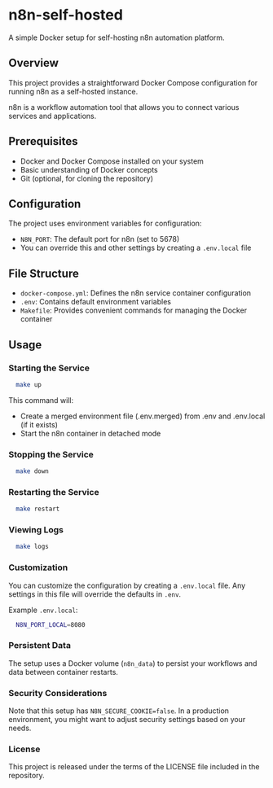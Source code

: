 # n8n-self-hosted
A simple Docker setup for self-hosting n8n automation platform.

## Overview
This project provides a straightforward Docker Compose configuration for running n8n as a self-hosted instance.

n8n is a workflow automation tool that allows you to connect various services and applications.

## Prerequisites

- Docker and Docker Compose installed on your system
- Basic understanding of Docker concepts
- Git (optional, for cloning the repository)

## Configuration

The project uses environment variables for configuration:

- `N8N_PORT`: The default port for n8n (set to 5678)
- You can override this and other settings by creating a `.env.local` file

## File Structure

- `docker-compose.yml`: Defines the n8n service container configuration
- `.env`: Contains default environment variables
- `Makefile`: Provides convenient commands for managing the Docker container

## Usage
### Starting the Service

```bash
  make up
```
This command will:
- Create a merged environment file (.env.merged) from .env and .env.local (if it exists)
- Start the n8n container in detached mode

### Stopping the Service

```bash
  make down
```

### Restarting the Service

```bash
  make restart
```

### Viewing Logs

```bash
  make logs
```

### Customization

You can customize the configuration by creating a `.env.local` file. Any settings in this file will override the defaults in `.env`.

Example `.env.local`:

```bash
  N8N_PORT_LOCAL=8080
```

### Persistent Data
The setup uses a Docker volume (`n8n_data`) to persist your workflows and data between container restarts.

### Security Considerations

Note that this setup has `N8N_SECURE_COOKIE=false`. In a production environment, you might want to adjust security settings based on your needs.

### License
This project is released under the terms of the LICENSE file included in the repository.
